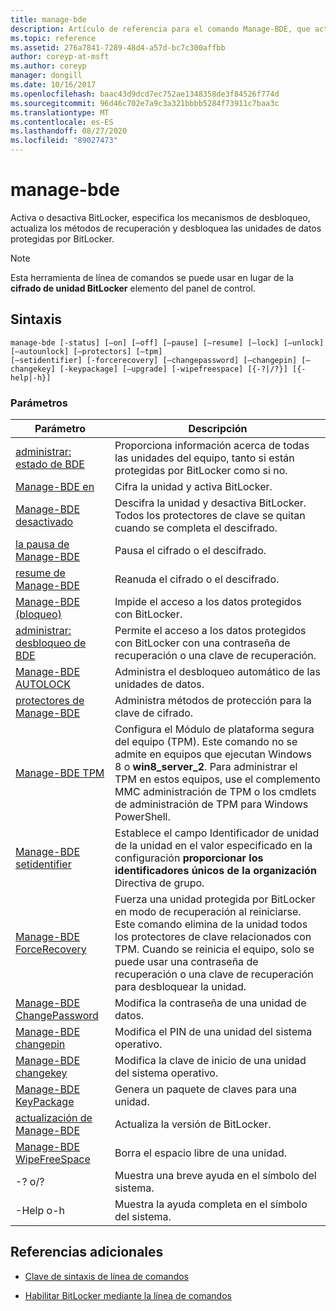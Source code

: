 ```yaml
---
title: manage-bde
description: Artículo de referencia para el comando Manage-BDE, que activa o desactiva BitLocker, especifica los mecanismos de desbloqueo, actualiza los métodos de recuperación y desbloquea las unidades de datos protegidas por BitLocker.
ms.topic: reference
ms.assetid: 276a7841-7289-48d4-a57d-bc7c300affbb
author: coreyp-at-msft
ms.author: coreyp
manager: dongill
ms.date: 10/16/2017
ms.openlocfilehash: baac43d9dcd7ec752ae1348358de3f84526f774d
ms.sourcegitcommit: 96d46c702e7a9c3a321bbbb5284f73911c7baa3c
ms.translationtype: MT
ms.contentlocale: es-ES
ms.lasthandoff: 08/27/2020
ms.locfileid: "89027473"
---
```

# <a name="manage-bde"></a>manage-bde

Activa o desactiva BitLocker, especifica los mecanismos de desbloqueo, actualiza los métodos de recuperación y desbloquea las unidades de datos protegidas por BitLocker.

> [!NOTE]
> Esta herramienta de línea de comandos se puede usar en lugar de la **cifrado de unidad BitLocker** elemento del panel de control.

## <a name="syntax"></a>Sintaxis

```
manage-bde [-status] [–on] [–off] [–pause] [–resume] [–lock] [–unlock] [–autounlock] [–protectors] [–tpm]
[–setidentifier] [-forcerecovery] [–changepassword] [–changepin] [–changekey] [-keypackage] [–upgrade] [-wipefreespace] [{-?|/?}] [{-help|-h}]
```

### <a name="parameters"></a>Parámetros

| Parámetro | Descripción |
| --------- |------------ |
| [administrar: estado de BDE](manage-bde-status.md) | Proporciona información acerca de todas las unidades del equipo, tanto si están protegidas por BitLocker como si no. |
| [Manage-BDE en](manage-bde-on.md) | Cifra la unidad y activa BitLocker. |
| [Manage-BDE desactivado](manage-bde-off.md) | Descifra la unidad y desactiva BitLocker. Todos los protectores de clave se quitan cuando se completa el descifrado. |
| [la pausa de Manage-BDE](manage-bde-pause.md) | Pausa el cifrado o el descifrado. |
| [resume de Manage-BDE](manage-bde-resume.md) | Reanuda el cifrado o el descifrado. |
| [Manage-BDE (bloqueo)](manage-bde-lock.md) | Impide el acceso a los datos protegidos con BitLocker. |
| [administrar: desbloqueo de BDE](manage-bde-unlock.md) | Permite el acceso a los datos protegidos con BitLocker con una contraseña de recuperación o una clave de recuperación. |
| [Manage-BDE AUTOLOCK](manage-bde-autounlock.md) | Administra el desbloqueo automático de las unidades de datos. |
| [protectores de Manage-BDE](manage-bde-protectors.md) | Administra métodos de protección para la clave de cifrado. |
| [Manage-BDE TPM](manage-bde-tpm.md) | Configura el Módulo de plataforma segura del equipo (TPM). Este comando no se admite en equipos que ejecutan Windows 8 o **win8_server_2**. Para administrar el TPM en estos equipos, use el complemento MMC administración de TPM o los cmdlets de administración de TPM para Windows PowerShell. |
| [Manage-BDE setidentifier](manage-bde-setidentifier.md)   | Establece el campo Identificador de unidad de la unidad en el valor especificado en la configuración **proporcionar los identificadores únicos de la organización** Directiva de grupo. |
| [Manage-BDE ForceRecovery](manage-bde-forcerecovery.md) | Fuerza una unidad protegida por BitLocker en modo de recuperación al reiniciarse. Este comando elimina de la unidad todos los protectores de clave relacionados con TPM. Cuando se reinicia el equipo, solo se puede usar una contraseña de recuperación o una clave de recuperación para desbloquear la unidad. |
| [Manage-BDE ChangePassword](manage-bde-changepassword.md) | Modifica la contraseña de una unidad de datos. |
| [Manage-BDE changepin](manage-bde-changepin.md) | Modifica el PIN de una unidad del sistema operativo. |
| [Manage-BDE changekey](manage-bde-changekey.md) | Modifica la clave de inicio de una unidad del sistema operativo. |
| [Manage-BDE KeyPackage](manage-bde-keypackage.md) | Genera un paquete de claves para una unidad. |
| [actualización de Manage-BDE](manage-bde-upgrade.md) | Actualiza la versión de BitLocker. |
| [Manage-BDE WipeFreeSpace](manage-bde-wipefreespace.md) | Borra el espacio libre de una unidad. |
| -? o/? | Muestra una breve ayuda en el símbolo del sistema. |
| -Help o-h | Muestra la ayuda completa en el símbolo del sistema. |

## <a name="additional-references"></a>Referencias adicionales

- [Clave de sintaxis de línea de comandos](command-line-syntax-key.md)

- [Habilitar BitLocker mediante la línea de comandos](/previous-versions/windows/it-pro/windows-7/dd894351(v=ws.10))
